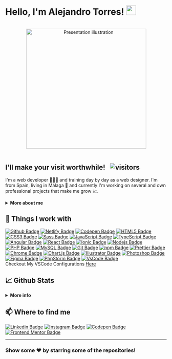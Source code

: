 # Hello, I'm Alejandro Torres! <img src="https://raw.githubusercontent.com/atorres-io/atorres-io/master/assets/images/wave.gif" width="30px">

<br />
<div align="center"><img width="375" alt="Presentation illustration" src="https://github.com/atorres-io/atorres-io/blob/master/assets/images/illustration.svg"></div>
<br />

## I'll make your visit worthwhile! &nbsp; ![visitors](https://visitor-badge.laobi.icu/badge?page_id=atorres-io.atorres-io)

I'm a web developer 👨🏻‍💻 and training day by day as a web designer. I'm from Spain, living in Málaga 🌴 and currently I'm working on several and own professional projects that make me grow 📈.

<details>	
  <summary><b>More about me</b></summary>
  <br />
  <p>I have finished a vocational training of the degree <b>Web Application Development</b>. I also have a master's degree in Game Development from <a href="https://abonfireofsouls.com/gamia/">Gamia Formación</a>. I finished numerous courses on web design and I'm always looking for new challenges to learn. I like to solve real-life software problems and I've been improving in web design (UX UI) and graphic design for <b>4</b> years now.</p>
  <p>🤔 <i>Where can you see some of my work?</i> &nbsp; <b>Easy!</b></p>

- 🗡 There are numerous completed challenges available on my Github about [Frontend Mentor](https://frontendmentor.io).
- 🎨 I'm on [Instagram](https://instagram.com/atorres.designs) where I upload tips, designs, illustrations, tests, etc.
- 🎽 I'm on [Codepen](https://codepen.io/atorres-designs) where I practice a lot and help those who need it.
- 🛠 My personal **blog** is in process...
- 🛠 My **Twitter** is in process...

<b>My absolute favorites:</b>

- 🏐 Play volleyball at a competitive and semi-professional level.
- 🤭 Grow up giving helpful advice.
- 🎮 Enjoy a good video game.
</details>

## 🔧 Things I work with

[![Github Badge](https://img.shields.io/badge/-Github-062738?style=flat-square&logo=github&logoColor=white)](https://github.com)
[![Netlify Badge](https://img.shields.io/badge/-Netlify-25c7b7?style=flat-square&logo=netlify&logoColor=white)](https://netlify.com)
[![Codepen Badge](https://img.shields.io/badge/-Codepen-2c2c2c?style=flat-square&logo=codepen&logoColor=white)](https://codepen.io)
[![HTML5 Badge](https://img.shields.io/badge/-HTML5-e44d26?style=flat-square&logo=html5&logoColor=white)](https://developer.mozilla.org/en/docs/Web/Guide/HTML/HTML5)
[![CSS3 Badge](https://img.shields.io/badge/-CSS3-379ad6?style=flat-square&logo=css3&logoColor=white)](https://developer.mozilla.org/en/docs/Web/CSS)
[![Sass Badge](https://img.shields.io/badge/-Sass-d56ea3?style=flat-square&logo=sass&logoColor=white)](https://sass-lang.com/)
[![JavaScript Badge](https://img.shields.io/badge/-JavaScript-fcaa00?style=flat-square&logo=javascript&logoColor=white)](https://developer.mozilla.org/en/docs/Web/JavaScript)
[![TypeScript Badge](https://img.shields.io/badge/-TypeScript-3178c6?style=flat-square&logo=typescript&logoColor=white)](https://www.typescriptlang.org/)
[![Angular Badge](https://img.shields.io/badge/-Angular-dd0031?style=flat-square&logo=angular&logoColor=white)](https://angular.io/)
[![React Badge](https://img.shields.io/badge/-React-45b8d8?style=flat-square&logo=react&logoColor=white)](https://reactjs.org)
[![Ionic Badge](https://img.shields.io/badge/-Ionic-3880ff?style=flat-square&logo=ionic&logoColor=white)](https://ionicframework.com)
[![Nodejs Badge](https://img.shields.io/badge/-Nodejs-87cb5e?style=flat-square&logo=Node.js&logoColor=white)](https://nodejs.org/en/)
[![PHP Badge](https://img.shields.io/badge/-PHP-8a92bf?style=flat-square&logo=php&logoColor=white)](https://www.php.net/)
[![MySQL Badge](https://img.shields.io/badge/-MySQL-e48e00?style=flat-square&logo=mysql&logoColor=white)](https://www.mysql.com/)
[![Git Badge](https://img.shields.io/badge/-Git-e94e31?style=flat-square&logo=git&logoColor=white)](https://git-scm.com/)
[![npm Badge](https://img.shields.io/badge/-npm-cc3534?style=flat-square&logo=npm&logoColor=white)](https://www.npmjs.com/)
[![Prettier Badge](https://img.shields.io/badge/-Prettier-56b3b4?style=flat-square&logo=prettier&logoColor=e94e31)](https://prettier.io/)
[![Chrome Badge](https://img.shields.io/badge/-Chrome-3b5998?style=flat-square&logo=google-chrome&logoColor=white)](https://www.google.com/intl/en_en/chrome/)
[![Chart.js Badge](https://img.shields.io/badge/-Chart.js-fe767a?style=flat-square&logo=chart.js&logoColor=white)](https://www.chartjs.org/)
[![Illustrator Badge](https://img.shields.io/badge/-Illustrator-330000?style=flat-square&logo=adobe-illustrator&logoColor=ff9a00)](https://www.adobe.com/products/illustrator.html)
[![Photoshop Badge](https://img.shields.io/badge/-Photoshop-001e36?style=flat-square&logo=adobe-photoshop&logoColor=31a8ff)](https://www.adobe.com/products/photoshop.html)
[![Figma Badge](https://img.shields.io/badge/-Figma-white?style=flat-square&logo=figma&logoColor=a259ff)](https://www.figma.com/)
[![PhpStorm Badge](https://img.shields.io/badge/-PhpStorm-a849f2?style=flat-square&logo=phpstorm&logoColor=white)](https://www.jetbrains.com/phpstorm/)
[![VsCode Badge](https://img.shields.io/badge/-VSCode-038fd6?style=flat-square&logo=visual-studio-code&logoColor=white)](https://code.visualstudio.com/)
<br />
Checkout My VSCode Configurations <a href="https://gist.github.com/atorres-io/bdb01184c3142c23c0ae1d8d9c89a6e1">Here</a>

## 📈 Github Stats

<details>
  <summary><b>More info</b></summary>
  <br />
  <img height="120em" src="https://github-readme-stats.vercel.app/api/top-langs/?username=atorres-io&layout=compact" />
  <br />
  <img height="150em" src="https://github-readme-stats.vercel.app/api?username=atorres-io&show_icons=true&theme=vue" />
  <br />
  <img height="150em" src="https://github-readme-streak-stats.herokuapp.com?user=atorres-io&theme=vue&hide_border=false" />
</details>

## 📫 Where to find me

[![Linkedin Badge](https://img.shields.io/badge/-LinkedIn-0e76a8?style=flat-square&logo=linkedin&logoColor=white)](https://linkedin.com/in/atorresalcala)
[![Instagram Badge](https://img.shields.io/badge/-Instagram-e4405f?style=flat-square&logo=instagram&logoColor=white)](https://instagram.com/atorres.designs)
[![Codepen Badge](https://img.shields.io/badge/-Codepen-2c2c2c?style=flat-square&logo=codepen&logoColor=white)](https://codepen.io/atorres-designs)
[![Frontend Mentor Badge](https://img.shields.io/badge/-Frontend%20Mentor-3f54a3?style=flat-square&logo=%F0%9F%8C%9F&logoColor=a259ff)](https://www.frontendmentor.io/profile/atorres-io)

<!-- Figma, Twitter, Blog... -->

<hr />

### Show some ❤️ by starring some of the repositories!
